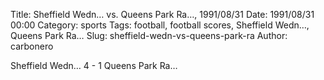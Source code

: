 Title: Sheffield Wedn… vs. Queens Park Ra…, 1991/08/31
Date: 1991/08/31 00:00
Category: sports
Tags: football, football scores, Sheffield Wedn…, Queens Park Ra…
Slug: sheffield-wedn-vs-queens-park-ra
Author: carbonero


Sheffield Wedn… 4 - 1 Queens Park Ra…
